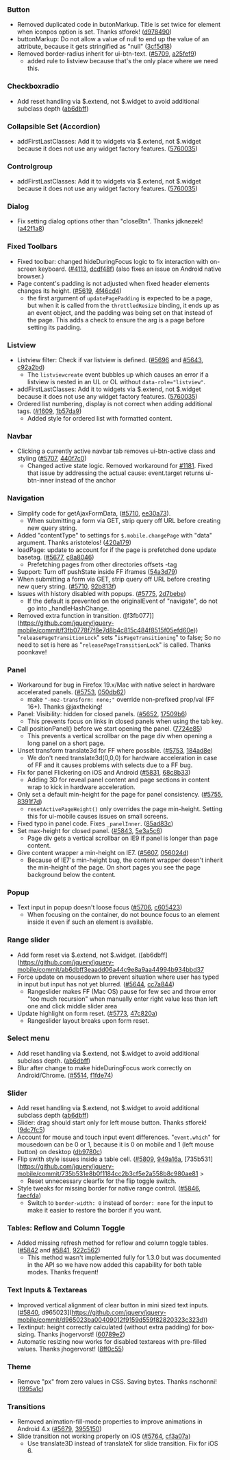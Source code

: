 <script>{
    "title": "jQuery Mobile 1.3.1 Changelog",
     "pageTemplate": "page-contentfull.php"
}</script>

### Button
* Removed duplicated code in butonMarkup. Title is set twice for element when iconpos option is set. Thanks stforek! ([d978490](https://github.com/jquery/jquery-mobile/commit/d97849045fe3317bdfea45839867080a15838735))
* buttonMarkup: Do not allow a value of null to end up the value of an attribute, because it gets stringified as "null" ([3cf5d18](https://github.com/jquery/jquery-mobile/commit/3cf5d18127f2a6cd7e5b478d59cf2b5354ba3d15))
* Removed border-radius inherit for ui-btn-text. ([#5709](https://github.com/jquery/jquery-mobile/issues/5709), [a25fef9](https://github.com/jquery/jquery-mobile/commit/a25fef97ab7782f8a30698249b7a05b8d3011c7a))
  - added rule to listview because that's the only place where we need this. </p>

### Checkboxradio
* Add reset handling via $.extend, not $.widget to avoid additional subclass depth ([ab6dbff](https://github.com/jquery/jquery-mobile/commit/ab6dbff3eaadd06a44c9e8a9aa44994b934bbd37))

### Collapsible Set (Accordion)
* addFirstLastClasses: Add it to widgets via $.extend, not $.widget because it does not use any widget factory features. ([5760035](https://github.com/jquery/jquery-mobile/commit/57600356c26ce979ab4ab6fbed863d6a7c7fabc4))

### Controlgroup
* addFirstLastClasses: Add it to widgets via $.extend, not $.widget because it does not use any widget factory features. ([5760035](https://github.com/jquery/jquery-mobile/commit/57600356c26ce979ab4ab6fbed863d6a7c7fabc4))

### Dialog
* Fix setting dialog options other than "closeBtn". Thanks jdknezek! ([a42f1a8](https://github.com/jquery/jquery-mobile/commit/a42f1a8ae97e58f147cc1382420e371e8c65c0c3))

### Fixed Toolbars
* Fixed toolbar: changed hideDuringFocus logic to fix interaction with on-screen keyboard. ([#4113](https://github.com/jquery/jquery-mobile/issues/4113), [dcdf48f](https://github.com/jquery/jquery-mobile/commit/dcdf48f42401799d53dacf370aff857cfacf8e4a)) (also fixes an issue on Android native browser.)
* Page content's padding is not adjusted when fixed header elements changes its height. ([#5619](https://github.com/jquery/jquery-mobile/issues/5619), [4f46cd4](https://github.com/jquery/jquery-mobile/commit/4f46cd4abe0dc3380a8607b99a5c72c1c75cc13e))
  - the first argument of `updatePagePadding` is expected to be a page, but when it is called from the `throttledResize` binding, it ends up as an event object, and the padding was being set on that instead of the page. This adds a check to ensure the arg is a page before setting its padding.

### Listview
* Listview filter: Check if var listview is defined. ([#5696](https://github.com/jquery/jquery-mobile/issues/5696) and [#5643](https://github.com/jquery/jquery-mobile/issues/5643), [c92a2bd](https://github.com/jquery/jquery-mobile/commit/c92a2bd5b30433f0f815b3bcebd4024c1e31948a))
  - The `listviewcreate` event bubbles up which causes an error if a listview is nested in an UL or OL without `data-role="listview"`.
* addFirstLastClasses: Add it to widgets via $.extend, not $.widget because it does not use any widget factory features. ([5760035](https://github.com/jquery/jquery-mobile/commit/57600356c26ce979ab4ab6fbed863d6a7c7fabc4))
* Ordered list numbering, display is not correct when adding additional tags. ([#1609](https://github.com/jquery/jquery-mobile/issues/1609), [1b57da9](https://github.com/jquery/jquery-mobile/commit/1b57da93338702524122998dcae891243c097c5b))
  - Added style for ordered list with formatted content.

### Navbar
* Clicking a currently active navbar tab removes ui-btn-active class and styling ([#5707](https://github.com/jquery/jquery-mobile/issues/5707), [440f7c0](https://github.com/jquery/jquery-mobile/commit/440f7c0101d53d6f15ac0820bcf1668390ff03b8))
  - Changed active state logic. Removed workaround for [#1181](https://github.com/jquery/jquery-mobile/issues/1181). Fixed that issue by addressing the actual cause: event.target returns ui-btn-inner instead of the anchor

### Navigation
* Simplify code for getAjaxFormData, ([#5710](https://github.com/jquery/jquery-mobile/issues/5710), [ee30a73](https://github.com/jquery/jquery-mobile/commit/ee30a7352ede160935e6b8c5815bf4adee3070d7)).
  - When submitting a form via GET, strip query off URL before creating new query string.
* Added "contentType" to settings for `$.mobile.changePage` with "data" argument. Thanks aristotelos! ([420a179](https://github.com/jquery/jquery-mobile/commit/420a179a74c95cee79357b0688263337db12966b))
* loadPage: update to account for if the page is prefetched done update basetag. ([#5677](https://github.com/jquery/jquery-mobile/issues/5677), [c8a8046](https://github.com/jquery/jquery-mobile/commit/c8a80465daf562c14eff8c63988757dbe998e2bd))
  - Prefetching pages from other directories offsets <base>-tag
* Support: Turn off pushState inside FF iframes ([54a3d79](https://github.com/jquery/jquery-mobile/commit/54a3d798ac612c75fd63b99f2135b5c1c245e1cc))
* When submitting a form via GET, strip query off URL before creating new query string. ([#5710](https://github.com/jquery/jquery-mobile/issues/5710), [92b813f](https://github.com/jquery/jquery-mobile/commit/92b813f902b18971473e9791be49c75da1dd17d0))
* Issues with history disabled with popups. ([#5775](https://github.com/jquery/jquery-mobile/issues/5775), [2d7bebe](https://github.com/jquery/jquery-mobile/commit/2d7bebe060d5edfac7d8787d7b1c08a8e5746da5))
  - If the default is prevented on the originalEvent of "navigate", do not go into _handleHashChange.
* Removed extra function in transition. ([f3fb077]](https://github.com/jquery/jquery-mobile/commit/f3fb0778f7f8e7d8b4c815c484f8515f05efd60e)) "`releasePageTransitionLock`" sets "`isPageTransitioning`" to false; So no need to set is here as "`releasePageTransitionLock`" is called. Thanks poonkave!

### Panel
* Workaround for bug in Firefox 19.x/Mac with native select in hardware accelerated panels. ([#5753](https://github.com/jquery/jquery-mobile/issues/5753), [050db62](https://github.com/jquery/jquery-mobile/commit/050db6240cfb1ece99459fbf4b5ebfedd45bd389))
  - make `"-moz-transform: none;"` override non-prefixed prop/val (FF 16+). Thanks @jaxtheking!
* Panel: Visibility: hidden for closed panels. ([#5652](https://github.com/jquery/jquery-mobile/issues/5652), [17509b6](https://github.com/jquery/jquery-mobile/commit/17509b6310341f5ada532d63d95fb6df04c439b4))
  - This prevents focus on links in closed panels when using the tab key.
* Call positionPanel() before we start opening the panel. ([7724e85](https://github.com/jquery/jquery-mobile/commit/7724e85a8ed9ec1fd21cb66f09c280a8f85abc3e))
  - This prevents a vertical scrollbar on the page div when opening a long panel on a short page.
* Unset transform translate3d for FF where possible. ([#5753](https://github.com/jquery/jquery-mobile/issues/5753), [184ad8e](https://github.com/jquery/jquery-mobile/commit/184ad8ebd7712a14ee8fd6ca786bcfcac726dde9))
  - We don't need translate3d(0,0,0) for hardware acceleration in case of FF and it causes problems with selects due to a FF bug.
* Fix for panel Flickering on iOS and Android ([#5831](https://github.com/jquery/jquery-mobile/issues/5831), [68c8b33](https://github.com/jquery/jquery-mobile/commit/68c8b335af4d44ad469719e97b0932a7abe6d256))
  - Adding 3D for reveal panel content and page sections in content wrap to kick in hardware acceleration.
* Only set a default min-height for the page for panel consistency. ([#5755](https://github.com/jquery/jquery-mobile/issues/5755), [8391f7d](https://github.com/jquery/jquery-mobile/commit/8391f7d9cbb2fae0db4b0d8db6738e41b11b931e))
  - `resetActivePageHeight()` only overrides the page min-height. Setting this for ui-mobile causes issues on small screens.
* Fixed typo in panel code. Fixes `_panelInner`. ([85ad83c](https://github.com/jquery/jquery-mobile/commit/85ad83cd0123941ca53de5f0233d7590a0a3970b))
* Set max-height for closed panel. ([#5843](https://github.com/jquery/jquery-mobile/issues/5843), [5e3a5c6](https://github.com/jquery/jquery-mobile/commit/5e3a5c6491aafcf9ad6ede7d506b17a1423480fa))
  - Page div gets a vertical scrollbar on IE9 if panel is longer than page content.
* Give content wrapper a min-height on IE7. ([#5607](https://github.com/jquery/jquery-mobile/issues/5607), [056024d](https://github.com/jquery/jquery-mobile/commit/056024d6e209f36aa63aa3ba9e3de5be7b7ab96f))
  - Because of IE7's min-height bug, the content wrapper doesn't inherit the min-height of the page. On short pages you see the page background below the content.

### Popup
* Text input in popup doesn't loose focus ([#5706](https://github.com/jquery/jquery-mobile/issues/5706), [c605423](https://github.com/jquery/jquery-mobile/commit/c6054234225cde84198831cf2873ec3dba8b82dd))
  - When focusing on the container, do not bounce focus to an element inside it even if such an element is available.

### Range slider
* Add form reset via $.extend, not $.widget. ([ab6dbff](https://github.com/jquery/jquery-mobile/commit/ab6dbff3eaadd06a44c9e8a9aa44994b934bbd37
* Force update on mousedown to prevent situation where user has typed in input but input has not yet blurred. ([#5644](https://github.com/jquery/jquery-mobile/issues/5644), [cc7a844](https://github.com/jquery/jquery-mobile/commit/cc7a84411d1a217962054758f02f27c7b5f08653))
  - Rangeslider makes FF (Mac OS) pause for few sec and throw error "too much recursion" when manually enter right value less than left one and click middle slider area
* Update highlight on form reset. ([#5773](https://github.com/jquery/jquery-mobile/issues/5773), [47c820a](https://github.com/jquery/jquery-mobile/commit/47c820a31a7a1c9f686a999dba213d3cae9284ba))
  - Rangeslider layout breaks upon form reset.

### Select menu
* Add reset handling via $.extend, not $.widget to avoid additional subclass depth. ([ab6dbff](https://github.com/jquery/jquery-mobile/commit/ab6dbff3eaadd06a44c9e8a9aa44994b934bbd37))
* Blur after change to make hideDuringFocus work correctly on Android/Chrome. ([#5514](https://github.com/jquery/jquery-mobile/issues/5514), [f1fde74](https://github.com/jquery/jquery-mobile/commit/f1fde74689069d7a29c12d6057728511ec7ae93a))

### Slider
* Add reset handling via $.extend, not $.widget to avoid additional subclass depth ([ab6dbff](https://github.com/jquery/jquery-mobile/commit/ab6dbff3eaadd06a44c9e8a9aa44994b934bbd37))
* Slider: drag should start only for left mouse button. Thanks stforek! ([9dc7fc5](https://github.com/jquery/jquery-mobile/commit/9dc7fc55e9bb6389c7b95c4dae4c648cbf53d51b))
* Account for mouse and touch input event differences.  "`event.which`" for mousedown can be 0 or 1, because it is 0 on mobile and 1 (left mouse button) on desktop ([db9780c](https://github.com/jquery/jquery-mobile/commit/db9780cabdf842f39571840bb0b9e06953df07a9))
* Flip swith style issues inside a table cell. ([#5809](https://github.com/jquery/jquery-mobile/issues/5809), [949a16a](https://github.com/jquery/jquery-mobile/commit/949a16a880f06c71bc8277fdcdd46520a4a9355c), [735b531](https://github.com/jquery/jquery-mobile/commit/735b531e8b0f1184cc2b3cf5e2a558b8c980ae81 >
  - Reset unnecessary clearfix for the flip toggle switch.
* Style tweaks for missing border for native range control. ([#5846](https://github.com/jquery/jquery-mobile/issues/5846), [faecfda](https://github.com/jquery/jquery-mobile/commit/faecfdadd7f49d108b98d98151daa6c5e743a708))
  - Switch to `border-width: 0` instead of `border: none` for the input to make it easier to restore the border if you want.

### Tables: Reflow and Column Toggle
* Added missing refresh method for reflow and column toggle tables. ([#5842](https://github.com/jquery/jquery-mobile/issues/5842) and [#5841](https://github.com/jquery/jquery-mobile/issues/5841), [922c562](https://github.com/jquery/jquery-mobile/commit/922c562))
  - This method wasn't implemented fully for 1.3.0 but was documented in the API so we have now added this capability for both table modes. Thanks frequent!

### Text Inputs &#038; Textareas
* Improved vertical alignment of clear button in mini sized text inputs. ([#5840](https://github.com/jquery/jquery-mobile/issues/5840), d965023](https://github.com/jquery/jquery-mobile/commit/d965023ba00409012f9159d559f82820323c323d))
* Textinput: height correctly calculated (without extra padding) for box-sizing. Thanks jhogervorst! ([60789e2](https://github.com/jquery/jquery-mobile/commit/60789e2b155ffa8398beef7c12c796fb58592f08))
* Automatic resizing now works for disabled textareas with pre-filled values. Thanks jhogervorst! ([8ff0c55](https://github.com/jquery/jquery-mobile/commit/8ff0c5560b690be9e2163fc211b3ba84101981c8))

### Theme
* Remove "px" from zero values in CSS. Saving bytes. Thanks nschonni! ([f995a1c](https://github.com/jquery/jquery-mobile/commit/f995a1c717667ca53d8df5d70999838b1609222e"))

### Transitions
* Removed animation-fill-mode properties to improve animations in Android 4.x ([#5679](https://github.com/jquery/jquery-mobile/issues/5679), [3955150](https://github.com/jquery/jquery-mobile/commit/39551508bce3661f5b31bbc9c502ba2e2da5b544))
* Slide transition not working properly on iOS ([#5764](https://github.com/jquery/jquery-mobile/issues/5764), [cf3a07a](https://github.com/jquery/jquery-mobile/commit/cf3a07a3d52731c1037e0874f3e3c77501255c9e))
  - Use translate3D instead of translateX for slide transition. Fix for iOS 6.
